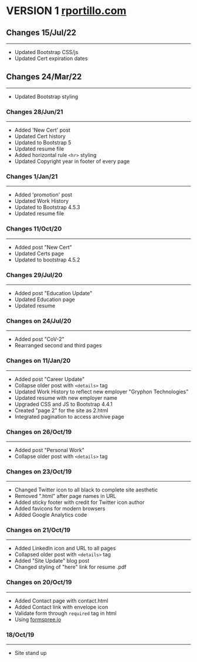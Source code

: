 VERSION 1 [rportillo.com](https://www.rportillo.com)
=====================================================

## Changes 15/Jul/22
---

- Updated Bootstrap CSS/js
- Updated Cert expiration dates

## Changes 24/Mar/22
---

- Updated Bootstrap styling

### Changes 28/Jun/21
---

- Added 'New Cert' post
- Updated Cert history
- Updated to Bootstrap 5
- Updated resume file
- Added horizontal rule `<hr>` styling
- Updated Copyright year in footer of every page

### Changes 1/Jan/21
---

- Added 'promotion' post
- Updated Work History
- Updated to Bootstrap 4.5.3
- Updated resume file

### Changes 11/Oct/20
---

- Added post "New Cert"
- Updated Certs page
- Updated to bootstrap 4.5.2

### Changes 29/Jul/20
---

- Added post "Education Update"
- Updated Education page
- Updated resume

### Changes on 24/Jul/20
---

- Added post "CoV-2"
- Rearranged second and third pages

### Changes on 11/Jan/20
---

- Added post "Career Update"
- Collapse older post with `<details>` tag
- Updated Work History to reflect new employer "Gryphon Technologies"
- Updated resume with new employer name
- Upgraded CSS and JS to Bootstrap 4.4.1
- Created "page 2" for the site as 2.html
- Integrated pagination to access archive page

### Changes on 26/Oct/19
---

- Added post "Personal Work"
- Collapse older post with `<details>` tag

### Changes on 23/Oct/19
---

- Changed Twitter icon to all black to complete site aesthetic
- Removed ".html" after page names in URL
- Added sticky footer with credit for Twitter icon author
- Added favicons for modern browsers
- Added Google Analytics code

### Changes on 21/Oct/19
---

- Added LinkedIn icon and URL to all pages
- Collapsed older post with `<details>` tag
- Added "Site Update" blog post
- Changed styling of "here" link for resume .pdf

### Changes on 20/Oct/19
---

- Added Contact page with contact.html
- Added Contact link with envelope icon
- Validate form through `required` tag in html
- Using [formspree.io](https://formspree.io/)

### 18/Oct/19
---
- Site stand up
